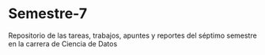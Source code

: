# Semestre-7
Repositorio de las tareas, trabajos, apuntes y reportes del séptimo semestre en la carrera de Ciencia de Datos
